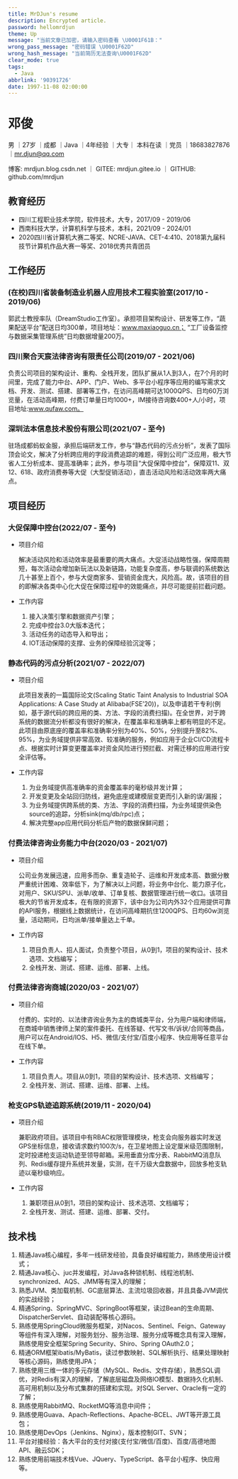 ```yaml
---
title: MrDJun's resume
description: Encrypted article.
password: hellomrdjun
theme: Up
message: "当前文章已加密，请输入密码查看 \U0001F61B："
wrong_pass_message: "密码错误 \U0001F62D"
wrong_hash_message: "当前简历无法查询\U0001F62D"
clear_mode: true
tags:
  - Java
abbrlink: '90391726'
date: 1997-11-08 02:00:00
---
```


# 邓俊

男 ｜27岁 ｜成都 ｜Java ｜4年经验 ｜大专｜ 本科在读 ｜党员 ｜18683827876 ｜mr.djun@qq.com

博客: mrdjun.blog.csdn.net ｜ GITEE: mrdjun.gitee.io ｜ GITHUB: github.com/mrdjun

## 教育经历

- 四川工程职业技术学院，软件技术，大专，2017/09 - 2019/06
- 西南科技大学，计算机科学与技术，本科，2021/09 - 2024/01
- 2020四川省计算机大赛二等奖、NCRE-JAVA、CET-4:410、2018第九届科技节计算机作品大赛一等奖、2018优秀共青团员

## 工作经历

### (在校)四川省装备制造业机器人应用技术工程实验室(2017/10 - 2019/06)

郭武士教授率队（DreamStudio工作室）。承担项目架构设计、研发等工作，“蔬果配送平台”配送日均300单，项目地址：www.maxiaoguo.cn； “工厂设备监控与数据采集管理系统”日均数据增量200万。

### 四川聚合天宸法律咨询有限责任公司(2019/07 - 2021/06)

负责公司项目的架构设计、重构、全栈开发，团队扩展从1人到3人，在7个月的时间里，完成了能力中台、APP、门户、Web、多平台小程序等应用的编写需求文档、开发、测试、搭建、部署等工作，在访问高峰期可达1000QPS、日均60万浏览量，在活动高峰期，付费订单量日均1000+，IM接待咨询数400+人/小时，项目地址:www.qufaw.com。

### 深圳法本信息技术股份有限公司(2021/07 - 至今)

驻场成都蚂蚁金服，承担后端研发工作，参与“静态代码的污点分析”，发表了国际顶会论文，解决了分析跨应用的字段消费追踪的难题，得到公司广泛应用，极大节省人工分析成本、提高准确率；此外，参与项目“大促保障中控台”，保障双11、双12、618、政府消费券等大促（大型促销活动），直击活动风险和活动效率两大痛点。

## 项目经历

### 大促保障中控台(2022/07 - 至今)

- 项目介绍

  解决活动风险和活动效率是最重要的两大痛点。大促活动战略性强，保障周期短，每次活动会增加新玩法以及新链路，功能复杂度高，参与联调的系统数达几十甚至上百个，参与大促商家多、营销资金庞大，风险高。故，该项目的目的即解决各类中心化大促在保障过程中的效能痛点，并尽可能提前拦截问题。

- 工作内容

    1. 接入决策引擎和数据资产引擎；
    2. 完成中控台3.0大版本迭代；
    3. 活动任务的动态导入和导出；
    4. IOT活动保障的支撑、业务的保障经验沉淀等；

### 静态代码的污点分析(2021/07 - 2022/07)

- 项目介绍

  此项目发表的一篇国际论文(Scaling Static Taint Analysis to Industrial SOA Applications: A Case Study at Alibaba(FSE’20))，以及申请若干专利(例如，基于源代码的跨应用的类、方法、字段的消费扫描)。在全世界，对于跨系统的数据流分析都没有很好的解决，在覆盖率和准确率上都有明显的不足。此项目由原底座的覆盖率和准确率分别为40%、50%，分别提升至82%、95%，为业务域提供非常高效、较准确的服务，例如应用于企业CI/CD流程卡点、根据实时计算变更覆盖率对资金风险进行预拦截、对需迁移的应用进行安全评估等。

- 工作内容

    1. 为业务域提供高准确率的资金覆盖率的毫秒级并发计算；
    2. 开发变更及全站回归防线，避免底座或建模层变更而引入新的误/漏报；
    3. 为业务域提供跨系统的类、方法、字段的消费扫描，为业务域提供染色source的追踪，分析sink(mq/db/rpc)点；
    4. 解决完整app应用代码分析后产物的数据保鲜问题；

### 付费法律咨询业务能力中台(2020/03 - 2021/07)

- 项目介绍

  公司业务发展迅速，应用多而杂、重复造轮子、运维和开发成本高、数据分散严重统计困难、效率低下，为了解决以上问题，将业务中台化、能力原子化，对用户、SKU/SPU、派单/收单、订单复核、数据管理进行统一收口。该项目极大的节省开发成本，在有限的资源下，该中台为公司内外32个应用提供可靠的API服务，根据线上数据统计，在访问高峰期抗住1200QPS、日均60w浏览量，活动期间，日均派单/接单量达上千单。

- 工作内容

  1. 项目负责人、招人面试，负责整个项目，从0到1，项目的架构设计、技术选项、文档编写； 
  3. 全栈开发、测试、搭建、运维、部署、上线。

### 付费法律咨询商城(2020/03 - 2021/07）

- 项目介绍

  付费的、实时的、以法律咨询业务为主的商城类平台，分为用户端和律师端，在商城中销售律师上架的案件委托、在线答疑、代写文书/诉状/合同等商品，用户可以在Android/IOS、H5、微信/支付宝/百度小程序、快应用等任意平台在线下单。

- 工作内容

  1. 项目负责人。项目从0到1，项目的架构设计、技术选项、文档编写；
  2. 全栈开发、测试、搭建、运维、部署、上线。

### 枪支GPS轨迹追踪系统(2019/11 - 2020/04)

- 项目介绍

  兼职政府项目。该项目中有RBAC权限管理模块，枪支会向服务器实时发送GPS坐标信息，接收请求数约100次/s，在卫星地图上设定厘米级范围限制，定时投递枪支运动轨迹至领导邮箱。采用垂直分库分表、RabbitMQ消息队列、Redis缓存提升系统并发量，实测，在千万级大盘数据中，回放多枪支轨迹以毫秒级响应。

- 工作内容

  1. 兼职项目从0到1，项目的架构设计、技术选项、文档编写； 
  2. 全栈开发、测试、搭建、运维、部署、交付。

## 技术栈

1. 精通Java核心编程，多年一线研发经验，具备良好编程能力，熟练使用设计模式；
2. 精通Java核心、juc并发编程，对Java各种锁机制、线程池机制、synchronized、AQS、JMM等有深入的理解；
3. 熟悉JVM、类加载机制、GC底层算法、主流垃圾回收器，并且具备JVM调优的实战经验；
4. 精通Spring、SpringMVC、SpringBoot等框架，读过Bean的生命周期、DispatcherServlet、自动装配等核心源码。
5. 熟练使用SpringCloud微服务框架，对Nacos、Sentinel、Feign、Gateway等组件有深入理解，对服务划分、服务治理、服务分成等概念具有深入理解，熟练使用安全框架Spring Security、Shiro、Spring OAuth2.0；
6. 精通ORM框架ibatis/MyBatis，读过参数映射、SQL解析执行、结果处理映射等核心源码，熟练使用JPA；
7. 熟练使用三维一体的多元存储（MySQL、Redis、文件存储），熟悉SQL调优，对Redis有深入的理解，了解底层磁盘及网络IO模型、数据持久化机制、高可用机制以及分布式集群的搭建和实现。对SQL Server、Oracle有一定的了解；
8. 熟练使用RabbitMQ、RocketMQ等消息中间件；
9. 熟练使用Guava、Apach-Reflections、Apache-BCEL、JWT等开源工具包；
10. 熟练使用DevOps（Jenkins、Nginx），版本控制GIT、SVN；
11. 平台对接经验：各大平台的支付对接(支付宝/微信/百度)、百度/高德地图API、融云SDK；
12. 熟练使用前端技术栈Vue、JQuery、TypeScript、各平台小程序、快应用等。